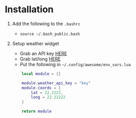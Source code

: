 # Installation

1. Add the following to the `.bashrc`
    - `source ~/.bash_public.bash`
2. Setup weather widget
    - Grab an API key [HERE](https://home.openweathermap.org/api_keys)
    - Grab lat/long [HERE](https://www.maps.ie/coordinates.html)
    - Put the following in `~/.config/awesome/env_vars.lua`

    ```lua
        local module = {}

        module.weather_api_key = "key"
        module.coords = {
            lat = 22.2222,
            long = 22.22222
        }

        return module
    ```
